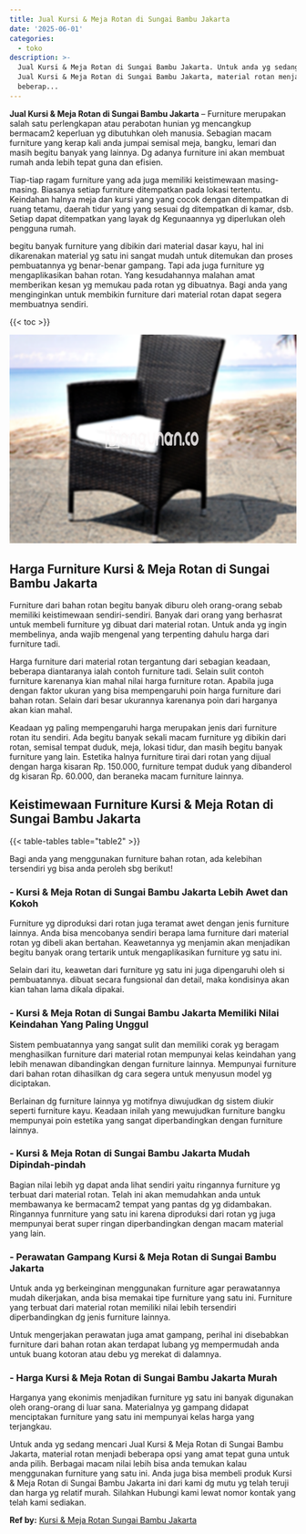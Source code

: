 ```yaml
---
title: Jual Kursi & Meja Rotan di Sungai Bambu Jakarta
date: '2025-06-01'
categories:
  - toko
description: >-
  Jual Kursi & Meja Rotan di Sungai Bambu Jakarta. Untuk anda yg sedang mencari
  Jual Kursi & Meja Rotan di Sungai Bambu Jakarta, material rotan menjadi
  beberap...
---
```


**Jual Kursi & Meja Rotan di Sungai Bambu Jakarta** – Furniture merupakan salah satu perlengkapan atau perabotan hunian yg mencangkup bermacam2 keperluan yg dibutuhkan oleh manusia. Sebagian macam furniture yang kerap kali anda jumpai semisal meja, bangku, lemari dan masih begitu banyak yang lainnya. Dg adanya furniture ini akan membuat rumah anda lebih tepat guna dan efisien.

Tiap-tiap ragam furniture yang ada juga memiliki keistimewaan masing-masing. Biasanya setiap furniture ditempatkan pada lokasi tertentu. Keindahan halnya meja dan kursi yang yang cocok dengan ditempatkan di ruang tetamu, daerah tidur yang yang sesuai dg ditempatkan di kamar, dsb. Setiap dapat ditempatkan yang layak dg Kegunaannya yg diperlukan oleh pengguna rumah.

begitu banyak furniture yang dibikin dari material dasar kayu, hal ini dikarenakan material yg satu ini sangat mudah untuk ditemukan dan proses pembuatannya yg benar-benar gampang. Tapi ada juga furniture yg mengaplikasikan bahan rotan. Yang kesudahannya malahan amat memberikan kesan yg memukau pada rotan yg dibuatnya. Bagi anda yang menginginkan untuk membikin furniture dari material rotan dapat segera membuatnya sendiri.

{{< toc >}}

![Jual Kursi & Meja Rotan di Sungai Bambu Jakarta](/images/kursi-meja-rotan-murah34.png)

## Harga Furniture Kursi & Meja Rotan di Sungai Bambu Jakarta

Furniture dari bahan rotan begitu banyak diburu oleh orang-orang sebab memiliki keistimewaan sendiri-sendiri. Banyak dari orang yang berhasrat untuk membeli furniture yg dibuat dari material rotan. Untuk anda yg ingin membelinya, anda wajib mengenal yang terpenting dahulu harga dari furniture tadi.

Harga furniture dari material rotan tergantung dari sebagian keadaan, beberapa diantaranya ialah contoh furniture tadi. Selain sulit contoh furniture karenanya kian mahal nilai harga furniture rotan. Apabila juga dengan faktor ukuran yang bisa mempengaruhi poin harga furniture dari bahan rotan. Selain dari besar ukurannya karenanya poin dari harganya akan kian mahal.

Keadaan yg paling mempengaruhi harga merupakan jenis dari furniture rotan itu sendiri. Ada begitu banyak sekali macam furniture yg dibikin dari rotan, semisal tempat duduk, meja, lokasi tidur, dan masih begitu banyak furniture yang lain. Estetika halnya furniture tirai dari rotan yang dijual dengan harga kisaran Rp. 150.000, furniture tempat duduk yang dibanderol dg kisaran Rp. 60.000, dan beraneka macam furniture lainnya.

## Keistimewaan Furniture Kursi & Meja Rotan di Sungai Bambu Jakarta

{{< table-tables table="table2" >}}

Bagi anda yang menggunakan furniture bahan rotan, ada kelebihan tersendiri yg bisa anda peroleh sbg berikut!

### \- Kursi & Meja Rotan di Sungai Bambu Jakarta Lebih Awet dan Kokoh

Furniture yg diproduksi dari rotan juga teramat awet dengan jenis furniture lainnya. Anda bisa mencobanya sendiri berapa lama furniture dari material rotan yg dibeli akan bertahan. Keawetannya yg menjamin akan menjadikan begitu banyak orang tertarik untuk mengaplikasikan furniture yg satu ini.

Selain dari itu, keawetan dari furniture yg satu ini juga dipengaruhi oleh si pembuatannya. dibuat secara fungsional dan detail, maka kondisinya akan kian tahan lama dikala dipakai.

### \- Kursi & Meja Rotan di Sungai Bambu Jakarta Memiliki Nilai Keindahan Yang Paling Unggul

Sistem pembuatannya yang sangat sulit dan memiliki corak yg beragam menghasilkan furniture dari material rotan mempunyai kelas keindahan yang lebih menawan dibandingkan dengan furniture lainnya. Mempunyai furniture dari bahan rotan dihasilkan dg cara segera untuk menyusun model yg diciptakan.

Berlainan dg furniture lainnya yg motifnya diwujudkan dg sistem diukir seperti furniture kayu. Keadaan inilah yang mewujudkan furniture bangku mempunyai poin estetika yang sangat diperbandingkan dengan furniture lainnya.

### \- Kursi & Meja Rotan di Sungai Bambu Jakarta Mudah Dipindah-pindah

Bagian nilai lebih yg dapat anda lihat sendiri yaitu ringannya furniture yg terbuat dari material rotan. Telah ini akan memudahkan anda untuk membawanya ke bermacam2 tempat yang pantas dg yg didambakan. Ringannya funrniture yang satu ini karena diproduksi dari rotan yg juga mempunyai berat super ringan diperbandingkan dengan macam material yang lain.

### \- Perawatan Gampang Kursi & Meja Rotan di Sungai Bambu Jakarta

Untuk anda yg berkeinginan menggunakan furniture agar perawatannya mudah dikerjakan, anda bisa memakai tipe furniture yang satu ini. Furniture yang terbuat dari material rotan memiliki nilai lebih tersendiri diperbandingkan dg jenis furniture lainnya.

Untuk mengerjakan perawatan juga amat gampang, perihal ini disebabkan furniture dari bahan rotan akan terdapat lubang yg mempermudah anda untuk buang kotoran atau debu yg merekat di dalamnya.

### \- Harga Kursi & Meja Rotan di Sungai Bambu Jakarta Murah

Harganya yang ekonimis menjadikan furniture yg satu ini banyak digunakan oleh orang-orang di luar sana. Materialnya yg gampang didapat menciptakan furniture yang satu ini mempunyai kelas harga yang terjangkau.

Untuk anda yg sedang mencari Jual Kursi & Meja Rotan di Sungai Bambu Jakarta, material rotan menjadi beberapa opsi yang amat tepat guna untuk anda pilih. Berbagai macam nilai lebih bisa anda temukan kalau menggunakan furniture yang satu ini. Anda juga bisa membeli produk Kursi & Meja Rotan di Sungai Bambu Jakarta ini dari kami dg mutu yg telah teruji dan harga yg relatif murah. Silahkan Hubungi kami lewat nomor kontak yang telah kami sediakan.

**Ref by:** [Kursi & Meja Rotan Sungai Bambu Jakarta](https://id.wikipedia.org/wiki/Kursi)
